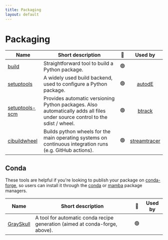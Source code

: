 ```yaml
---
title: Packaging
layout: default
---
```


# Packaging

| Name                                                      | Short description                                                                                                           | 🚦  |                         Used by                          |
| --------------------------------------------------------- | --------------------------------------------------------------------------------------------------------------------------- | --- | :------------------------------------------------------: |
| [build](https://pypa-build.readthedocs.io/en/stable/)     | Straightforward tool to build a Python package.                                                                             | 🟢  |                                                          |
| [setuptools](https://setuptools.pypa.io)                  | A widely used build backend, used to configure a Python package.                                                            | 🟢  |     [autodE](https://github.com/duartegroup/autodE)      |
| [setuptools-scm](https://github.com/pypa/setuptools_scm/) | Provides automatic versioning Python packages. Also automatically adds all files under source control to the sdist / wheel. | 🟢  |      [btrack](https://github.com/quantumjot/btrack)      |
| [cibuildwheel](https://cibuildwheel.readthedocs.io)       | Builds python wheels for the main operating systems on continuous integration runs (e.g. GitHub actions).                   | 🟢  | [streamtracer](https://github.com/dstansby/streamtracer) |

## Conda

These tools are helpful if you're looking to publish your package on [conda-forge](https://conda-forge.org/), so users can install it through the [conda](https://docs.conda.io/en/latest/) or [mamba](https://mamba.readthedocs.io/en/latest/index.html) package managers.

| Name                                                      | Short description                                                           | 🚦  | Used by |
| --------------------------------------------------------- | --------------------------------------------------------------------------- | --- | :-----: |
| [GraySkull](https://github.com/conda-incubator/grayskull) | A tool for automatic conda recipe generation (aimed at conda-forge, above). | 🟢  |         |
